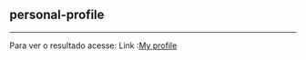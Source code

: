 ## personal-profile
<hr>
<span>Para ver o resultado acesse:</span>
Link :<a href="https://johnnydev2001.github.io/personal-profile/">My profile</a>
